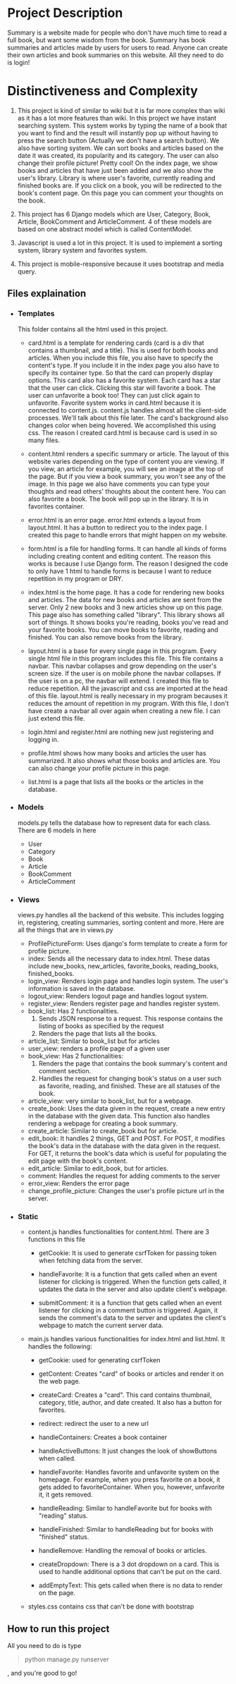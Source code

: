 # Project Description

Summary is a website made for people who don't have much time to read a full book, but want some wisdom from the book. 
Summary has book summaries and articles made by users for users to read. Anyone can create their own articles and 
book summaries on this website. All they need to do is login!

# Distinctiveness and Complexity

1. This project is kind of similar to wiki but it is far more complex than wiki as it has a lot more features than wiki. In this project we have instant searching system. This system works by typing the name of a book that you want to find and the result will instantly pop up without having to press the search button (Actually we don't have a search button). We also have sorting system. We can sort books and articles based on the date it was created, its popularity and its category. The user can also change their profile picture! Pretty cool! On the index page, we show books and articles that have just been added and we also show the user's library. Library is where user's favorite, currently reading and finished books are. If you click on a book, you will be redirected to the book's content page. On this page you can comment your thoughts on the book.

2. This project has 6 Django models which are User, Category, Book, Article, BookComment and ArticleComment. 4 of these models are based on one abstract model which is called ContentModel.

3. Javascript is used a lot in this project. It is used to implement a sorting system, library system and favorites system.

4. This project is mobile-responsive because it uses bootstrap and media query.

## Files explaination

- ### Templates

    This folder contains all the html used in this project.

    - card.html is a template for rendering cards (card is a div that contains a thumbnail, and a title). This is used for both books and articles. When you include this file, you also have to specify the content's type. If you include it in the index page you also have to specify its container type. So that the card can properly display options. This card also has a favorite system. Each card has a star that the user can click. Clicking this star will favorite a book. The user can unfavorite a book too! They can just click again to unfavorite. Favorite system works in card.html because it is connected to content.js. content.js handles almost all the client-side processes. We'll talk about this file later. The card's background also changes color when being hovered. We accomplished this using css. The reason I created card.html is because card is used in so many files.

    - content.html renders a specific summary or article. The layout of this website varies depending on the type of content you are viewing.
    If you view, an article for example, you will see an image at the top of the page. But if you view a book summary, you won't see any of the image.
    In this page we also have comments you can type your thoughts and read others' thoughts about the content here. You can also favorite a book. The book will pop up in the library. It is in favorites container. 

    - error.html is an error page. error.html extends a layout from layout.html. It has a button to redirect you to the index page. I created this page to handle errors that might happen on my website.

    - form.html is a file for handling forms. It can handle all kinds of forms including creating content and editing content. The reason this works is because I use Django form. The reason I designed the code to only have 1 html to handle forms is because I want to reduce repetition in my program or DRY. 

    - index.html is the home page. It has a code for rendering new books and articles. The data for new books and articles are sent from the server. Only 2 new books and 3 new articles show up on this page. This page also has something called "library". This library shows all sort of things. It shows books you're reading, books you've read and your favorite books. You can move books to favorite, reading and finished. You can also remove books from the library.

    - layout.html is a base for every single page in this program. Every single html file in this program includes this file. This file contains a navbar. This navbar collapses and grow depending on the user's screen size. If the user is on mobile phone the navbar collapses. If the user is on a pc, the navbar will extend. I created this file to reduce repetition. All the javascript and css are imported at the head of this file. layout.html is really necessary in my program becauses it reduces the amount of repetition in my program. With this file, I don't have create a navbar all over again when creating a new file. I can just extend this file. 

    - login.html and register.html are nothing new just registering and logging in.

    - profile.html shows how many books and articles the user has summarized. It also shows what those books and articles are.
    You can also change your profile picture in this page.
      
    - list.html is a page that lists all the books or the articles in the database.

- ### Models
  
  models.py tells the database how to represent data for each class. There are 6 models in here
  - User
  - Category
  - Book
  - Article
  - BookComment
  - ArticleComment

- ### Views

    views.py handles all the backend of this website. This includes logging in, registering, creating summaries, sorting content and more. Here are all the things that are in views.py
    - ProfilePictureForm: Uses django's form template to create a form for profile picture.
    - index: Sends all the necessary data to index.html. These datas include new_books, new_articles, favorite_books, reading_books, finished_books.
    - login_view: Renders login page and handles login system. The user's information is saved in the database.
    - logout_view: Renders logout page and handles logout system. 
    - register_view: Renders register page and handles register system. 
    - book_list: Has 2 functionalities.
      1. Sends JSON response to a request. This response contains the listing of books as specified by the request 
      2. Renders the page that lists all the books.
    - article_list: Similar to book_list but for articles
    - user_view: renders a profile page of a given user
    - book_view: Has 2 functionalities:
      1. Renders the page that contains the book summary's content and comment section.
      2. Handles the request for changing book's status on a user such as favorite, reading, and finished. These are all statuses of the book.
    - article_view: very similar to book_list, but for a webpage.
    - create_book: Uses the data given in the request, create a new entry in the database with the given data. 
      This function also handles rendering a webpage for creating a book summary.
    - create_article: Similar to create_book but for article.
    - edit_book: It handles 2 things, GET and POST. For POST, it modifies the book's data in the database with the data 
      given in the request. For GET, it returns the book's data which is useful for populating the edit page with the book's content.
    - edit_article: Similar to edit_book, but for articles.
    - comment: Handles the request for adding comments to the server
    - error_view: Renders the error page
    - change_profile_picture: Changes the user's profile picture url in the server.
  
- ### Static

    - content.js handles functionalities for content.html. There are 3 functions in this file
        * getCookie: It is used to generate csrfToken for passing token when fetching data from the server.
        * handleFavorite: It is a function that gets called when an event listener for clicking is triggered.
        When the function gets called, it updates the data in the server and also update client's webpage.
          
        * submitComment: it is a function that gets called when an event listener for clicking in a comment button is
        triggered. Again, it sends the comment's data to the server and updates the client's webpage to match the current server data.

    - main.js handles various functionalities for index.html and list.html. It handles the following:
        * getCookie: used for generating csrfToken
        * getContent: Creates "card" of books or articles and render it on the web page.
        * createCard: Creates a "card". This card contains thumbnail, category, title, author, and date created.
        It also has a button for favorites.
          
        * redirect: redirect the user to a new url
        * handleContainers: Creates a book container
        * handleActiveButtons: It just changes the look of showButtons when called.
        * handleFavorite: Handles favorite and unfavorite system on the homepage. For example, when you press favorite
        on a book, it gets added to favoriteContainer. When you, however, unfavorite it, it gets removed.
        * handleReading: Similar to handleFavorite but for books with "reading" status.
        * handleFinished: Similar to handleReading but for books with "finished" status.
        * handleRemove: Handling the removal of books or articles.
        * createDropdown: There is a 3 dot dropdown on a card. This is used to handle additional options that can't be put on the card.
        * addEmptyText: This gets called when there is no data to render on the page.

    - styles.css contains css that can't be done with bootstrap

## How to run this project

All you need to do is type
>python manage.py runserver

, and you're good to go!